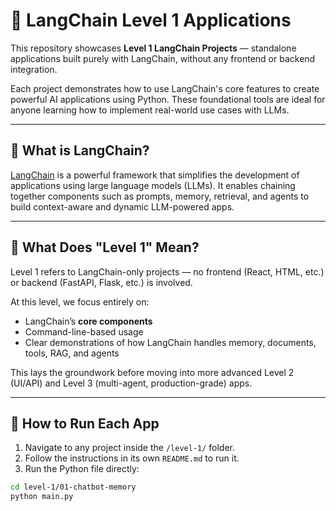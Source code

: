 
# 🚀 LangChain Level 1 Applications

This repository showcases **Level 1 LangChain Projects** — standalone applications built purely with LangChain, without any frontend or backend integration.

Each project demonstrates how to use LangChain's core features to create powerful AI applications using Python. These foundational tools are ideal for anyone learning how to implement real-world use cases with LLMs.

---

## 🧠 What is LangChain?

[LangChain](https://www.langchain.com/) is a powerful framework that simplifies the development of applications using large language models (LLMs). It enables chaining together components such as prompts, memory, retrieval, and agents to build context-aware and dynamic LLM-powered apps.

---

## 🔰 What Does "Level 1" Mean?

Level 1 refers to LangChain-only projects — no frontend (React, HTML, etc.) or backend (FastAPI, Flask, etc.) is involved.

At this level, we focus entirely on:
- LangChain’s **core components**
- Command-line-based usage
- Clear demonstrations of how LangChain handles memory, documents, tools, RAG, and agents

This lays the groundwork before moving into more advanced Level 2 (UI/API) and Level 3 (multi-agent, production-grade) apps.

---

## 🧪 How to Run Each App

1. Navigate to any project inside the `/level-1/` folder.
2. Follow the instructions in its own `README.md` to run it.
3. Run the Python file directly:

```bash
cd level-1/01-chatbot-memory
python main.py
